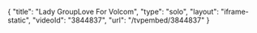 {
    "title": "Lady GroupLove For Volcom",
    "type": "solo",
    "layout": "iframe-static",
    "videoId": "3844837",
    "url": "\/tvpembed\/3844837"
}